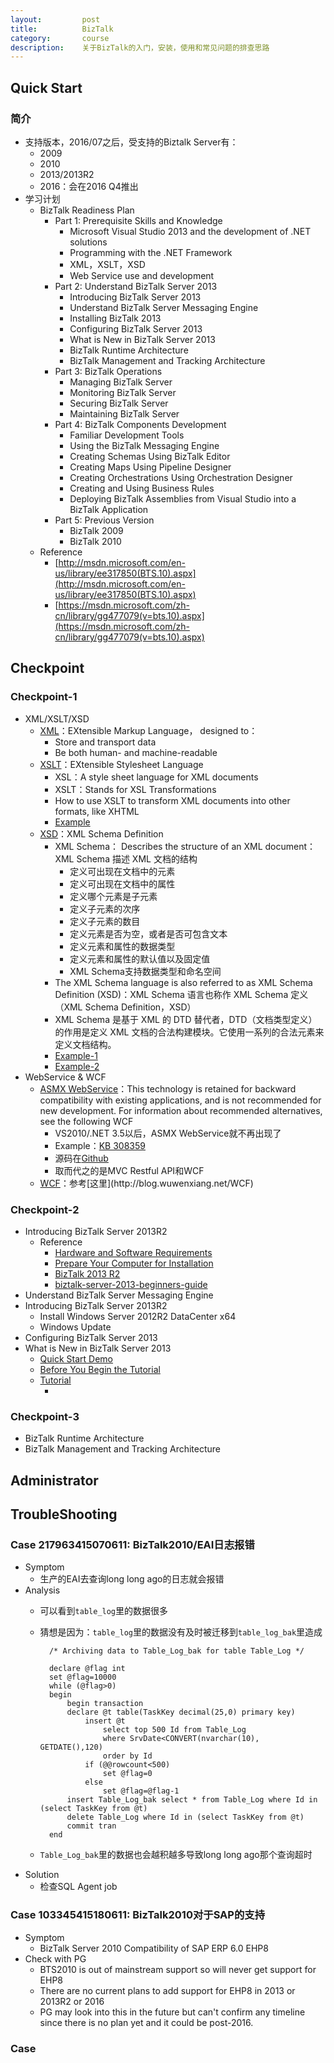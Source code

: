 ```yaml
---
layout:         post
title:          BizTalk
category:       course
description:    关于BizTalk的入门，安装，使用和常见问题的排查思路
---
```


## Quick Start

### 简介
- 支持版本，2016/07之后，受支持的Biztalk Server有：	
	- 2009
	- 2010
	- 2013/2013R2
	- 2016：会在2016 Q4推出
- 学习计划
	- BizTalk Readiness Plan  
		- Part 1: Prerequisite Skills and Knowledge 
			- Microsoft Visual Studio 2013 and the development of .NET solutions 
			- Programming with the .NET Framework 
			- XML，XSLT，XSD
			- Web Service use and development 
		- Part 2: Understand BizTalk Server 2013
			- Introducing BizTalk Server 2013
			- Understand BizTalk Server Messaging Engine
			- Installing BizTalk 2013
			- Configuring BizTalk Server 2013
			- What is New in BizTalk Server 2013
			- BizTalk Runtime Architecture
			- BizTalk Management and Tracking Architecture
		- Part 3: BizTalk Operations
			- Managing BizTalk Server
			- Monitoring BizTalk Server
			- Securing BizTalk Server
			- Maintaining BizTalk Server 
		- Part 4: BizTalk Components Development
			- Familiar Development Tools
			- Using the BizTalk Messaging Engine
			- Creating Schemas Using BizTalk Editor
			- Creating Maps Using Pipeline Designer
			- Creating Orchestrations Using Orchestration Designer
			- Creating and Using Business Rules
			- Deploying BizTalk Assemblies from Visual Studio into a BizTalk Application
		- Part 5: Previous Version
			- BizTalk 2009
			- BizTalk 2010 
	- Reference
		- [http://msdn.microsoft.com/en-us/library/ee317850(BTS.10).aspx](http://msdn.microsoft.com/en-us/library/ee317850(BTS.10).aspx)
		- [https://msdn.microsoft.com/zh-cn/library/gg477079(v=bts.10).aspx](https://msdn.microsoft.com/zh-cn/library/gg477079(v=bts.10).aspx)

## Checkpoint

### Checkpoint-1
- XML/XSLT/XSD
	- [XML](http://www.w3schools.com/xml/)：EXtensible Markup Language， designed to：
		- Store and transport data
		- Be both human- and machine-readable
	- [XSLT](http://www.w3schools.com/xsl/)：EXtensible Stylesheet Language
		- XSL：A style sheet language for XML documents
		- XSLT：Stands for XSL Transformations
		- How to use XSLT to transform XML documents into other formats, like XHTML
		- [Example](http://www.w3schools.com/xsl/tryxslt.asp?xmlfile=cdcatalog&xsltfile=cdcatalog)
	- [XSD](http://www.w3schools.com/Xml/schema_intro.asp)：XML Schema Definition
		- XML Schema： Describes the structure of an XML document：XML Schema 描述 XML 文档的结构
			- 定义可出现在文档中的元素
			- 定义可出现在文档中的属性
			- 定义哪个元素是子元素
			- 定义子元素的次序
			- 定义子元素的数目
			- 定义元素是否为空，或者是否可包含文本
			- 定义元素和属性的数据类型
			- 定义元素和属性的默认值以及固定值
			- XML Schema支持数据类型和命名空间
		- The XML Schema language is also referred to as XML Schema Definition (XSD)：XML Schema 语言也称作 XML Schema 定义（XML Schema Definition，XSD）
		- XML Schema 是基于 XML 的 DTD 替代者，DTD（文档类型定义）的作用是定义 XML 文档的合法构建模块。它使用一系列的合法元素来定义文档结构。
		- [Example-1](http://www.w3school.com.cn/schema/schema_example.asp)
		- [Example-2](http://www.w3school.com.cn/schema/schema_howto.asp)
- WebService & WCF
	- [ASMX WebService](https://msdn.microsoft.com/en-us/library/yzbxwf53(v=vs.120).aspx)：This technology is retained for backward compatibility with existing applications, and is not recommended for new development. For information about recommended alternatives, see the following WCF
		- VS2010/.NET 3.5以后，ASMX WebService就不再出现了
		- Example：[KB 308359](https://support.microsoft.com/en-us/kb/308359)
		- 源码在[Github](https://github.com/wu-wenxiang/hubWarehouse/tree/master/program/C%23/WebService/DemoSoap)
		- 取而代之的是MVC Restful API和WCF
	- [WCF](https://msdn.microsoft.com/en-us/library/bb907578(v=vs.120).aspx)：参考[这里](http://blog.wuwenxiang.net/WCF)

### Checkpoint-2
- Introducing BizTalk Server 2013R2
	- Reference
		- [Hardware and Software Requirements](https://msdn.microsoft.com/en-us/library/jj248697.aspx)
		- [Prepare Your Computer for Installation](https://msdn.microsoft.com/en-us/library/jj248684.aspx)
		- [BizTalk 2013 R2](https://msdn.microsoft.com/en-us/library/jj248681.aspx)
		- [biztalk-server-2013-beginners-guide](http://social.technet.microsoft.com/wiki/contents/articles/17398.biztalk-server-2013-beginners-guide.aspx)
- Understand BizTalk Server Messaging Engine
- Introducing BizTalk Server 2013R2
	- Install Windows Server 2012R2 DataCenter x64
	- Windows Update
- Configuring BizTalk Server 2013
- What is New in BizTalk Server 2013
	- [Quick Start Demo](https://social.technet.microsoft.com/wiki/contents/articles/29719.biztalk-server-2013-r2-json-support-and-integration-with-cloud-api-s.aspx)
	- [Before You Begin the Tutorial](https://msdn.microsoft.com/en-us/library/gg167124.aspx)
	- [Tutorial](https://msdn.microsoft.com/en-us/library/aa560270.aspx)
		- []()

### Checkpoint-3
- BizTalk Runtime Architecture
- BizTalk Management and Tracking Architecture

## Administrator

## TroubleShooting

### Case 217963415070611: BizTalk2010/EAI日志报错
- Symptom
	- 生产的EAI去查询long long ago的日志就会报错
- Analysis
	- 可以看到`table_log`里的数据很多
	- 猜想是因为：`table_log`里的数据没有及时被迁移到`table_log_bak`里造成

			/* Archiving data to Table_Log_bak for table Table_Log */

			declare @flag int
			set @flag=10000
			while (@flag>0)
			begin
				begin transaction
				declare @t table(TaskKey decimal(25,0) primary key)
					insert @t
						select top 500 Id from Table_Log
						where SrvDate<CONVERT(nvarchar(10), GETDATE(),120)
						order by Id
					if (@@rowcount<500)
						set @flag=0
					else
						set @flag=@flag-1
				insert Table_Log_bak select * from Table_Log where Id in (select TaskKey from @t)
				delete Table_Log where Id in (select TaskKey from @t)
				commit tran
			end

	- `Table_Log_bak`里的数据也会越积越多导致long long ago那个查询超时
- Solution
	- 检查SQL Agent job

### Case 103345415180611: BizTalk2010对于SAP的支持
- Symptom 
	- BizTalk Server 2010 Compatibility of SAP ERP 6.0 EHP8
- Check with PG
	- BTS2010 is out of mainstream support so will never get support for EHP8
	- There are no current plans to add support for EHP8 in 2013 or 2013R2 or 2016 
	- PG may look into this in the future but can't confirm any timeline since there is no plan yet and it could be post-2016.

### Case



